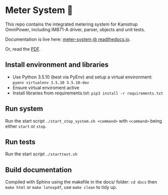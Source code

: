 # Meter System :rocket:

This repo contains the integrated metering system for Kamstrup OmniPower, including IM871-A driver, parser, objects and unit tests.

Documentation is live here: [meter-system @ readthedocs.io](https://meter-system.readthedocs.io/en/latest/).

Or, read the [PDF](https://github.com/E5PRO5-2020/meter_system/blob/master/kamstrupomnipowerwm-busmetering.pdf).


## Install environment and libraries
- Use Python 3.5.10 (best via PyEnv) and setup a virtual environment: `pyenv virtualenv 3.5.10 3.5.10-dev`
- Ensure virtual enviroment active
- Install libraries from requirements.txt: `pip3 install -r requirements.txt`

## Run system
Run the start script `./start_stop_system.sh <command>` with `<command>` being either `start` or `stop`.

## Run tests
Run the start script `./starttest.sh`


## Build documentation
Compiled with Sphinx using the makefile in the docs/ folder: `cd docs` then `make html` or `make latexpdf`, use `make clean` to tidy up.
